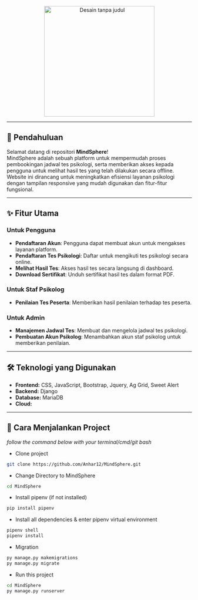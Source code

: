 <div align="center">
  <img src="https://github.com/user-attachments/assets/c3a01c19-e57e-48eb-8c20-19d0f94804eb" alt="Desain tanpa judul" width="300">
</div>


---

## 🌟 **Pendahuluan**

Selamat datang di repositori **MindSphere**!  
MindSphere adalah sebuah platform untuk mempermudah proses pembookingan jadwal tes psikologi, serta memberikan akses kepada pengguna untuk melihat hasil tes yang telah dilakukan secara offline. Website ini dirancang untuk meningkatkan efisiensi layanan psikologi dengan tampilan responsive yang mudah digunakan dan fitur-fitur fungsional.

---

## ✨ **Fitur Utama**

### **Untuk Pengguna**  
- **Pendaftaran Akun**: Pengguna dapat membuat akun untuk mengakses layanan platform.
- **Pendaftaran Tes Psikologi**: Daftar untuk mengikuti tes psikologi secara online.  
- **Melihat Hasil Tes**: Akses hasil tes secara langsung di dashboard.  
- **Download Sertifikat**: Unduh sertifikat hasil tes dalam format PDF.  

### **Untuk Staf Psikolog**  
- **Penilaian Tes Peserta**: Memberikan hasil penilaian terhadap tes peserta.  

### **Untuk Admin**  
- **Manajemen Jadwal Tes**: Membuat dan mengelola jadwal tes psikologi.  
- **Pembuatan Akun Psikolog**: Menambahkan akun staf psikolog untuk memberikan penilaian.  

---

## 🛠 **Teknologi yang Digunakan**

- **Frontend:** CSS, JavaScript, Bootstrap, Jquery, Ag Grid, Sweet Alert
- **Backend:** Django
- **Database:** MariaDB
- **Cloud:** 

---
 
## 🚀 **Cara Menjalankan Project**
*follow the command below with your terminal/cmd/git bash*

- Clone project

```bash
git clone https://github.com/Anhar12/MindSphere.git
```
- Change Directory to MindSphere

```bash
cd MindSphere
```
- Install pipenv (if not installed)

```bash
pip install pipenv
```
- Install all dependencies & enter pipenv virtual environment

```bash
pipenv shell
pipenv install
```
- Migration

```bash
py manage.py makemigrations
py manage.py migrate
```

- Run this project

```bash
cd MindSphere
py manage.py runserver
```
